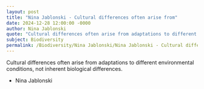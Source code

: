 ```yaml
---
layout: post
title: "Nina Jablonski - Cultural differences often arise from"
date: 2024-12-28 12:00:00 -0000
author: Nina Jablonski
quote: "Cultural differences often arise from adaptations to different environmental conditions, not inherent biological differences."
subject: Biodiversity
permalink: /Biodiversity/Nina Jablonski/Nina Jablonski - Cultural differences often arise from
---
```


Cultural differences often arise from adaptations to different environmental conditions, not inherent biological differences.

- Nina Jablonski
